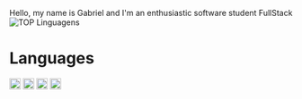 Hello, my name is Gabriel and I'm an enthusiastic software student FullStack
![TOP Linguagens](https://github-readme-stats.vercel.app/api/top-langs/?username=DevGabrielll&layout=compact&theme=dracula)
<h1>Languages</h1>
<img src="https://img.shields.io/badge/HTML-%20?style=flat-square&logo=html5&logoColor=white&color=700f0a" height="20px">
<img src="https://img.shields.io/badge/CSS3-%20?style=flat-square&logo=css3&logoColor=white&color=4e0b1e" height="20px">
<img src="https://img.shields.io/badge/PYTHON-%20?style=flat-square&logo=python&logoColor=white&color=130342" height="20px">
<img src="https://th.bing.com/th/id/OIP.9jAkFPGpe5YO-8RM0Le_XgHaIa?w=157&h=180&c=7&r=0&o=5&pid=1.7" height="20px">


